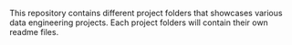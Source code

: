 This repository contains different project folders that showcases various data engineering projects. Each project folders will contain their own readme files. 
